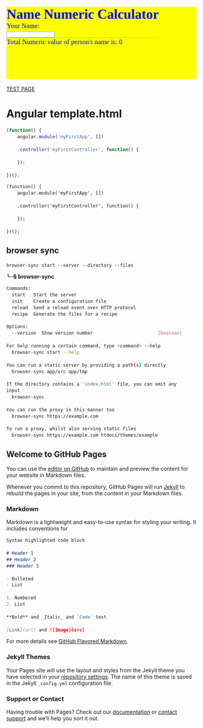 ![img](/page.png)

[TEST PAGE](https://1ce8erg0.github.io/angular-test/)

# Angular template.html

```javascript
(function() {
    angular.module('myFirstApp', [])

    .controller('myFirstController', function() {

    });

})();
```


```html
(function() {
    angular.module('myFirstApp', [])

    .controller('myFirstController', function() {

    });

})();
```

## browser sync

`browser-sync start --server --directory --files`


**╰─$ browser-sync**

```sh
Commands:
  start   Start the server
  init    Create a configuration file
  reload  Send a reload event over HTTP protocol
  recipe  Generate the files for a recipe

Options:
  --version  Show version number                        [boolean]

For help running a certain command, type <command> --help
  browser-sync start --help

You can run a static server by providing a path(s) directly
  browser-sync app/src app/tmp

If the directory contains a 'index.html' file, you can omit any
input
  browser-sync

You can run the proxy in this manner too
  browser-sync https://example.com

To run a proxy, whilst also serving static files
  browser-sync https://example.com htdocs/themes/example
```

## Welcome to GitHub Pages

You can use the [editor on GitHub](https://github.com/1ce8erg0/angular-test/edit/master/README.md) to maintain and preview the content for your website in Markdown files.

Whenever you commit to this repository, GitHub Pages will run [Jekyll](https://jekyllrb.com/) to rebuild the pages in your site, from the content in your Markdown files.

### Markdown

Markdown is a lightweight and easy-to-use syntax for styling your writing. It includes conventions for

```markdown
Syntax highlighted code block

# Header 1
## Header 2
### Header 3

- Bulleted
- List

1. Numbered
2. List

**Bold** and _Italic_ and `Code` text

[Link](url) and ![Image](src)
```

For more details see [GitHub Flavored Markdown](https://guides.github.com/features/mastering-markdown/).

### Jekyll Themes

Your Pages site will use the layout and styles from the Jekyll theme you have selected in your [repository settings](https://github.com/1ce8erg0/angular-test/settings). The name of this theme is saved in the Jekyll `_config.yml` configuration file.

### Support or Contact

Having trouble with Pages? Check out our [documentation](https://help.github.com/categories/github-pages-basics/) or [contact support](https://github.com/contact) and we’ll help you sort it out.
